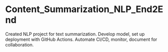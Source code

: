 # Content_Summarization_NLP_End2End
Created NLP project for text summarization. Develop model, set up deployment with GitHub Actions. Automate CI/CD, monitor, document for collaboration.
